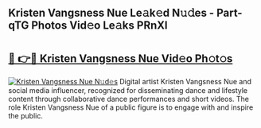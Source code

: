## Kristen Vangsness Nue Le𝚊k𝚎d N𝚞𝚍es - Part-qTG Photos Vid𝚎o Le𝚊ks PRnXl

# <h2><a href="http://fb9lgsj.evod.top/?m=Kristen+Vangsness+Nue">🔗 👉🔴 Kristen Vangsness Nue Vid𝚎o Ph𝚘t𝚘s</a></h2>

[![Kristen Vangsness Nue N𝚞d𝚎s](https://i.imgur.com/8V9OHl7.gif)](http://fb9lgsj.evod.top/?m=Kristen+Vangsness+Nue)
Digital artist Kristen Vangsness Nue and social media influencer, recognized for disseminating dance and lifestyle content through collaborative dance performances and short videos. The role Kristen Vangsness Nue of a public figure is to engage with and inspire the public. 
